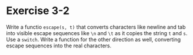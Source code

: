# Exercise 3-2

Write a functio `escape(s, t)` that converts characters like newline and tab into visible escape sequences like
`\n` and `\t` as it copies the string `t` and `s`. Use a `switch`. Write a function for the other direction as well,
converting escape sequences into the real characters.
